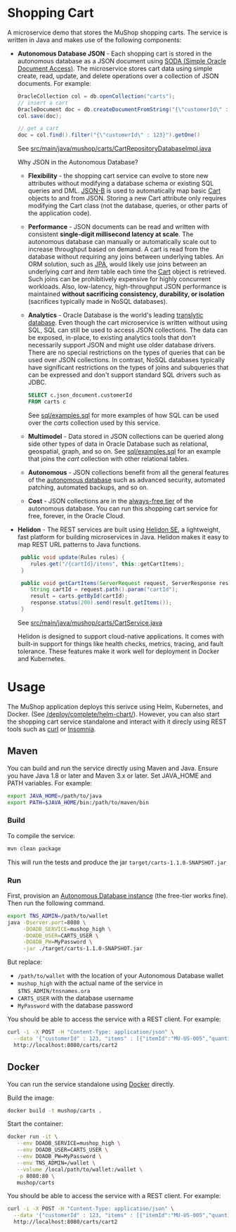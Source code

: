 
# Shopping Cart

A microservice demo that stores the MuShop shopping carts. The service is written in Java and makes use of the following components:

  * **Autonomous Database JSON** - Each shopping cart is stored in the autonomous database as a JSON document using [SODA (Simple Oracle Document Access)](https://docs.oracle.com/en/database/oracle/simple-oracle-document-access/).  The microservice stores cart data using simple create, read, update, and delete operations over a collection of JSON documents.  For example:
    ```Java
    OracleCollection col = db.openCollection("carts");
    // insert a cart
    OracleDocument doc = db.createDocumentFromString("{\"customerId\" : 123, \"items\" : [...] }")
    col.save(doc);

    // get a cart
    doc = col.find().filter("{\"customerId\" : 123}").getOne()
    ```

    See [src/main/java/mushop/carts/CartRepositoryDatabaseImpl.java](src/main/java/mushop/carts/CartRepositoryDatabaseImpl.java)

    Why JSON in the Autonomous Database?

    * **Flexibility** - the shopping cart service can evolve to store new attributes without modifying a database schema or existing SQL queries and DML.  [JSON-B](http://json-b.net/) is used to automatically map basic [Cart](src/main/java/mushop/carts/Cart.java) objects to and from JSON. Storing a new Cart attribute only requires modifying the Cart class (not the database, queries, or other parts of the application code).

    * **Performance** - JSON documents can be read and written with consistent **single-digit millisecond latency at scale**. The autonomous database can manually or automatically scale out to increase throughput based on demand.  A cart is read from the database without requiring any joins between underlying tables.  An ORM solution, such as [JPA](https://en.wikipedia.org/wiki/Java_Persistence_API), would likely use joins between an underlying _cart_ and _item_ table each time the [Cart](src/main/java/mushop/carts/Cart.java) object is retrieved.  Such joins can be prohibitively expensive for highly concurrent workloads. Also, low-latency, high-throughput JSON performance is maintained **without sacrificing consistency, durability, or isolation** (sacrifices typically made in NoSQL databases).

    * **Analytics** - Oracle Database is the world's leading [translytic database](https://blogs.oracle.com/database/oracle-1-in-forresters-translytical-data-platforms-wave-v2).  Even though the cart microservice is written without using SQL, SQL can still be used to access JSON collections.  The data can be exposed, in-place, to existing analytics tools that don't necessarily support JSON and might use older database drivers.  There are no special restrictions on the types of queries that can be used over JSON collections.  In contrast, NoSQL databases typically have significant restrictions on the types of joins and subqueries that can be expressed and don't support standard SQL drivers such as JDBC.

      ```SQL
      SELECT c.json_document.customerId
      FROM carts c
      ```
      See [sql/examples.sql](sql/examples.sql) for more examples of how SQL can be used over the _carts_ collection used by this service.

    * **Multimodel** - Data stored in JSON collections can be queried along side other types of data in Oracle Database such as relational, geospatial, graph, and so on.  See [sql/examples.sql](sql/examples.sql) for an example that joins the _cart_ collection with other relational tables.

    * **Autonomous** - JSON collections benefit from all the general features of the [autonomous database](https://www.oracle.com/database/what-is-autonomous-database.html) such as advanced security, automated patching, automated backups, and so on.

    * **Cost** - JSON collections are in the [always-free tier](https://www.oracle.com/cloud/free/) of the autonomous database.  You can run this shopping cart service for free, forever, in the Oracle Cloud.

  * **Helidon** - The REST services are built using [Helidon SE](https://helidon.io/), a lightweight, fast platform for building microservices in Java.  Helidon makes it easy to map REST URL patterns to Java functions.

    ```java
     public void update(Rules rules) {
        rules.get("/{cartId}/items", this::getCartItems);
     }

     public void getCartItems(ServerRequest request, ServerResponse response) {
        String cartId = request.path().param("cartId");
        result = carts.getById(cartId);
        response.status(200).send(result.getItems());
     }
     ```
     See [src/main/java/mushop/carts/CartService.java](src/main/java/mushop/carts/CartService.java)

     Helidon is designed to support cloud-native applications. It comes with built-in support for things like health checks, metrics, tracing, and fault tolerance.  These features make it work well for deployment in Docker and Kubernetes.

# Usage

The MuShop application deploys this serivce using Helm, Kubernetes, and Docker. (See
[/deploy/complete/helm-chart/](https://github.com/oracle-quickstart/oci-cloudnative/tree/master/deploy/complete/helm-chart)).  However, you can also start the shopping cart service standalone and interact with it direcly using REST tools such as [curl](https://curl.haxx.se/) or [Insomnia](https://insomnia.rest/).

## Maven

You can build and run the service directly using Maven and Java. Ensure you have Java 1.8 or later and Maven 3.x or later.  Set JAVA_HOME and PATH variables.  For example:
```bash
export JAVA_HOME=/path/to/java
export PATH=$JAVA_HOME/bin:/path/to/maven/bin
```

### Build
To compile the service:

```bash
mvn clean package
```
This will run the tests and produce the jar `target/carts-1.1.0-SNAPSHOT.jar`

### Run

First, provision an [Autonomous Database instance](https://www.oracle.com/cloud/free/) (the free-tier works fine).  Then run the following command.

```bash
export TNS_ADMIN=/path/to/wallet
java -Dserver.port=8080 \
     -DOADB_SERVICE=mushop_high \
     -DOADB_USER=CARTS_USER \
     -DOADB_PW=MyPassword \
     -jar ./target/carts-1.1.0-SNAPSHOT.jar
```
But replace:
* `/path/to/wallet` with the location of your Autonomous Database wallet
* `mushop_high` with the actual name of the service in `$TNS_ADMIN/tnsnames.ora`
* `CARTS_USER` with the database username
* `MyPassword` with the database password

You should be able to access the service with a REST client.  For example:
```bash
curl -i -X POST -H "Content-Type: application/json" \
  --data '{"customerId" : 123, "items" : [{"itemId":"MU-US-005","quantity":1,"unitPrice":9.5}]}' \
  http://localhost:8080/carts/cart2
```
## Docker

You can run the service standalone using [Docker](http://docker.com) directly.

Build the image:
```bash
docker build -t mushop/carts .
```

Start the container:
```bash
docker run -it \
   --env DOADB_SERVICE=mushop_high \
   --env DOADB_USER=CARTS_USER \
   --env DOADB_PW=MyPassword \
   --env TNS_ADMIN=/wallet \
   --volume /local/path/to/wallet:/wallet \
   -p 8080:80 \
   mushop/carts
```

You should be able to access the service with a REST client.  For example:
```bash
curl -i -X POST -H "Content-Type: application/json" \
  --data '{"customerId" : 123, "items" : [{"itemId":"MU-US-005","quantity":1,"unitPrice":9.5}]}' \
  http://localhost:8080/carts/cart2
```
